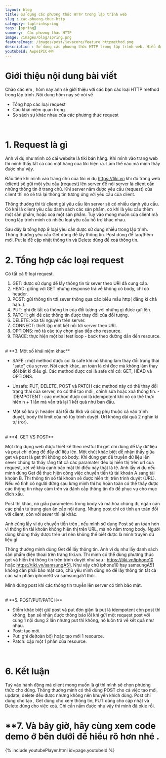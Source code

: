```yaml
---
layout: blog
title: Sử dụng các phương thức HTTP trong lập trình web
slug : cac-phuong-thuc-http
category: laptrinhspring
tags: [spring]
summery:  Các phương thức HTTP
image: /images/blog/spring.png
featureImage: /images/post/javacore/feature_httpmethod.png
description : Sử dụng các phương thức HTTP trong lập trình web. Hiểu được get là gì , post là gì , put là gì , head là gì . Phân biệt get và post. Hướng dẫn sử dụng các phương thức HTTP như get post put và delete.
youtubeId: Awpe1PIC-M4
---
```


# **Giới thiệu nội dung bài viết**

Chào các em , hôm nay anh sẽ giới thiệu với các bạn các loại HTTP method trong lập trình .Nội dung hôm nay sẽ nói về

- Tổng hợp các loại request
- Các khái niệm quan trọng
- So sách sự khác nhau của các phương thức request

<br>

# **1. Request là gì**

Anh ví dụ như mình có cái website là tiki bán hàng. Khi mình vào trang web thì mình thấy tất cả các mặt hàng của tiki hiện ra. Làm thế nào mà mình thấy được như vậy. 

Đầu tiên khi mình vào trang chủ của tiki ví dụ https://tiki.vn khi đó trang web (client) sẽ gửi một yêu cầu (request) lên server để nói server là client cần những thông tin ở trang chủ. Khi server nắm được yêu cầu (request) của client thì nó sẽ trả lại thông tin tương ứng với yêu cầu của client.

Thông thường thì từ client gửi yêu cầu lên server sẽ có nhiều dạnh yêu cầu. Có khi là client yêu cầu danh sách các sản phẩm, có khi là yêu cầu thêm một sản phẩm, hoặc xoá một sản phẩm. Tuỳ vào mong muốn của client mà trong lập trình mình có nhiều loại yêu cầu hỗ trợ khác nhau.

Sau đây là tổng hợp 9 loại yêu cần được sử dụng nhiều trong lập trình. Thông thường yêu cầu Get dùng để lấy thông tin. Post dùng để tạo/thêm mới.
Put là để cập nhật thông tin và Delete dùng để xoá thông tin.


# **2. Tổng hợp các loại request**

Có tất cả 9 loại request.

1. GET: được sử dụng để lấy thông tin từ sever theo URI đã cung cấp.
2. HEAD: giống với GET nhưng response trả về không có body, chỉ có header.
3. POST: gửi thông tin tới sever thông qua các biểu mẫu http( đăng kí chả hạn..).
4. PUT: ghi đè tất cả thông tin của đối tượng với những gì được gửi lên.
5. PATCH: ghi đè các thông tin được thay đổi của đối tượng.
6. DELETE: xóa tài nguyên trên server.
7. CONNECT: thiết lập một kết nối tới server theo URI.
8. OPTIONS: mô tả các tùy chọn giao tiếp cho resource.
9. TRACE: thực hiện một bài test loop - back theo đường dẫn đến resource.

<br>
# **3. Một số khái niệm khác**

- SAFE : một method được coi là safe khi nó không làm thay đổi trạng thái "sate" của server. Nói cách khác, an toàn là chỉ đọc mà không làm thay đổi bất kì điều gì. Các method được coi là safe chỉ có: GET, HEAD và OPTIONS.
- Unsafe: PUT, DELETE, POST và PATCH các method này có thể thay đổi trạng thái của server, nó có thể tạo mới , chỉnh sửa hoặc xoá thông tin.
-IDEMPOTENT : các method được coi là idempotent khi nó có thể thực hiên n + 1 lần mà vẫn trả lại 1 kết quả như ban đầu.

- Một số lưu ý: header dài tối đa 8kb và cũng phụ thuộc cả vào trình duyệt, body thì limit của nó tùy trình duyệt. Url không dài quá 2 nghìn kí tự (ror).

<br>
# **4. GET VS POST**

Một ứng dụng web được thiết kế theo restful thì get chỉ dùng để lấy dữ liệu và post chỉ dùng để đẩy dữ liệu lên.
Một chút khác biệt dễ nhận thấy giữa get và post là get thì không có body. Khi dùng get để truyền dữ liệu lên sever chúng ta thấy rằng tất cả các paramater đều bị hiển thị trên url của request, xét về khía cạnh bảo mật thì điều này thật là tệ.
Anh lấy ví dụ nếu mình dùng Get để thực hiện công việc chuyển tiền từ tài khoản A sang tài khoản B. Thì thông tin số tài khoản sẽ được hiển thị trên trình duyệt (URL). Nếu vô tình có người đứng sau lưng mình thì họ hoàn toàn có thể thấy được các thông tin nhạy cảm trên và đánh cắp thông tin đó để phục vụ cho mục đích xấu.


Post thì khác, nó giấu parameters trong body và mã hóa chúng đi, ngăn cản các phần tử trung gian ăn cắp nội dung. Nhưng post chỉ có tính an toàn đối với client, còn với sever thì lại khác.

Anh cũng lấy ví dụ chuyển tiền trên , nếu mình sử dụng Post sẽ an toàn hơn vì thông tin tài khoản không hiển thị trên URL, mà nó nằm trong body. Người dùng không thấy được trên url nên không thể biết được là mình truyền dữ liệu gì

Thông thường mình dùng Get để lấy thông tin. Anh ví dụ như lấy danh sách sản phẩm điện thoai trên trang tiki.vn. Thì mình có thể dùng phương thức get và hiển thị thông tin trên trình duyệt như sau : https://tiki.vn/iphone10 hoặc https://tiki.vn/samsungA51. Như vậy chữ iphone10 hay samsungA51
không cần phải bảo mật cao, chủ yếu mình dùng nó để lấy thông tin tất cả các sản phẩm iphone10 và samsunga51 thôi.

Mình dùng post khi các thông tin truyền lên server có tính bảo mật.  


<br>
# **5. POST/PUT/PATCH**

- Điểm khác biệt giữ post và put đơn giản là put là idempotent còn post thì không, bạn sẽ nhận được thông báo lỗi khi gửi một request post với cùng 1 nội dung 2 lần nhưng put thì không, nó luôn trả về kết quả như nhau.
- Post: tạo mới.
- Put: ghi đè(toàn bộ) hoặc tạo mới 1 resource.
- Patch: cập một 1 phần của resource.

<br>

# **6. Kết luận**

Tuỳ vào hành động mà client mong muốn là gì thì mình sẽ chọn phương thức cho đúng. Thông thường mình có thể dùng POST cho cả việc tạo mới, update, delete đều được nhưng không nên khuyến khích dùng. Post chỉ dùng cho tạo , Get dùng cho xem thông tin, PUT dùng cho cập nhật và Delete dùng cho việc xoá. Chỉ cần nắm được như vậy thì mình đã okie rồi.


# **7. Và bây giờ, hãy cùng xem code demo ở bên dưới để hiểu rõ hơn nhé .

{% include youtubePlayer.html id=page.youtubeId %}

